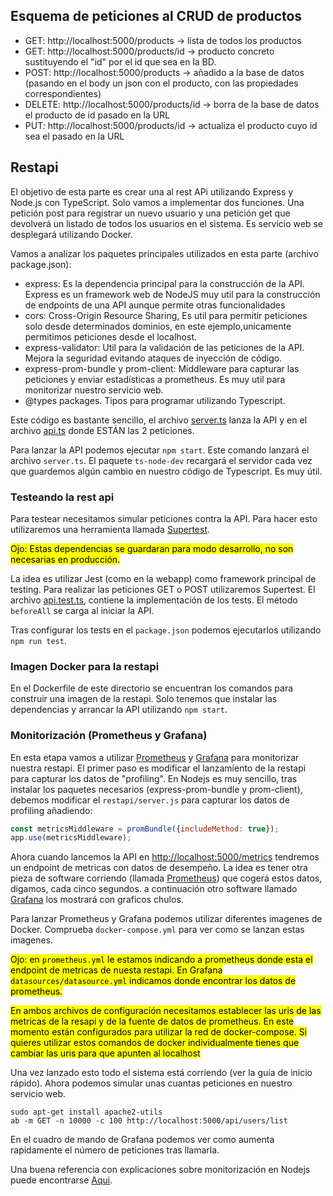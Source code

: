 ## Esquema de peticiones al CRUD de productos
- GET: http://localhost:5000/products -> lista de todos los productos
- GET: http://localhost:5000/products/id -> producto concreto sustituyendo el "id" por el id que sea en la BD.
- POST: http://localhost:5000/products -> añadido a la base de datos (pasando en el body un json con el producto, con las propiedades correspondientes)
- DELETE: http://localhost:5000/products/id -> borra de la base de datos el producto de id pasado en la URL
- PUT: http://localhost:5000/products/id -> actualiza el producto cuyo id sea el pasado en la URL

## Restapi

El objetivo de esta parte es crear una al rest APi utilizando Express y Node.js con TypeScript. Solo vamos a implementar dos funciones. Una petición post para registrar un nuevo usuario y una petición get que devolverá un listado de todos los usuarios en el sistema. Es servicio web se desplegará utilizando Docker.

Vamos a analizar los paquetes principales utilizados en esta parte (archivo package.json):
- express: Es la dependencia principal para la construcción de la API. Express es un framework web de NodeJS muy util para la construcción de endpoints de una API aunque permite otras funcionalidades
- cors: Cross-Origin Resource Sharing, Es util para permitir peticiones solo desde determinados dominios, en este ejemplo,unicamente permitimos peticiones desde el localhost.
- express-validator: Util para la validación de las peticiones de la API. Mejora la seguridad evitando ataques de inyección de código.    
- express-prom-bundle y prom-client: Middleware para capturar las peticiones y enviar estadísticas a prometheus. Es muy util para monitorizar nuestro servicio web.
- @types packages. Tipos para programar utilizando Typescript.
     
Este código es bastante sencillo, el archivo [server.ts](server.ts) lanza la API y en el archivo [api.ts](api.ts) donde ESTÁN las 2 peticiones. 

Para lanzar la API podemos ejecutar `npm start`. Este comando lanzará el archivo `server.ts`. El paquete `ts-node-dev` recargará el servidor cada vez que guardemos algún cambio en nuestro código de Typescript. Es muy útil.

### Testeando la rest api
Para testear necesitamos simular peticiones contra la API. Para hacer esto utilizaremos una herramienta llamada [Supertest](https://www.npmjs.com/package/supertest).

<mark>Ojo: Estas dependencias se guardaran para modo desarrollo, no son necesarias en producción.</mark>

La idea es utilizar Jest (como en la webapp) como framework principal de testing. Para realizar las peticiones GET o POST utilizaremos Supertest. El archivo [api.test.ts](tests/api.test.ts), contiene la implementación de los tests. El método `beforeAll` se carga al iniciar la API.

Tras configurar los tests en el `package.json` podemos ejecutarlos utilizando `npm run test`.

### Imagen Docker para la restapi
En el Dockerfile de este directorio se encuentran los comandos para construir una imagen de la restapi. Solo tenemos que instalar las dependencias y arrancar la API utilizando `npm start`.

### Monitorización (Prometheus y Grafana)
En esta etapa vamos a utilizar [Prometheus](https://prometheus.io/) y [Grafana](https://grafana.com/) para monitorizar nuestra restapi. El primer paso es modificar el lanzamiento de la restapi para capturar los datos de "profiling". En Nodejs es muy sencillo, tras instalar los paquetes necesarios (express-prom-bundle y prom-client), debemos modificar el `restapi/server.js` para capturar los datos de profiling añadiendo:
```javascript
const metricsMiddleware = promBundle({includeMethod: true});
app.use(metricsMiddleware);
```
Ahora cuando lancemos la API en [http://localhost:5000/metrics](http://localhost:5000/metrics) tendremos un endpoint de metricas con datos de desempeño. La idea es tener otra pieza de software corriendo (llamada [Prometheus](https://prometheus.io/)) que cogerá estos datos, digamos, cada cinco segundos. a continuación otro software llamado [Grafana](https://grafana.com/) los mostrará con graficos chulos.

Para lanzar Prometheus y Grafana podemos utilizar diferentes imagenes de Docker. Comprueba `docker-compose.yml` para ver como se lanzan estas imagenes. 

<mark>Ojo: en `prometheus.yml` le estamos indicando a prometheus donde esta el endpoint de metricas de nuesta restapi. En Grafana `datasources/datasource.yml` indicamos donde encontrar los datos de prometheus.</mark>

<mark>En ambos archivos de configuración necesitamos establecer las uris de las metricas de la resapi y de la fuente de datos de prometheus. En este momento están configurados para utilizar la red de docker-compose.  Si quieres utilizar estos comandos de docker individualmente tienes que cambiar las uris para que apunten al localhost</mark>

Una vez lanzado esto todo el sistema está corriendo (ver la guia de inicio rápido). Ahora podemos simular unas cuantas peticiones en nuestro servicio web.

```
sudo apt-get install apache2-utils
ab -m GET -n 10000 -c 100 http://localhost:5000/api/users/list
```

En el cuadro de mando de Grafana podemos ver como aumenta rapidamente el número de peticiones tras llamarla.

Una buena referencia con explicaciones sobre monitorización en Nodejs puede encontrarse [Aqui](https://github.com/coder-society/nodejs-application-monitoring-with-prometheus-and-grafana).
